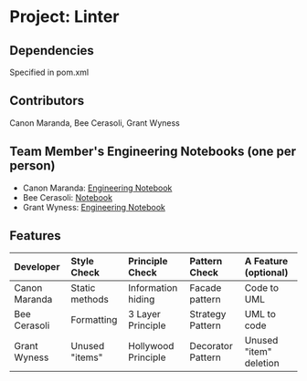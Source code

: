 # Project: Linter

## Dependencies
Specified in pom.xml

## Contributors
Canon Maranda, Bee Cerasoli, Grant Wyness

## Team Member's Engineering Notebooks (one per person)
- Canon Maranda: [Engineering Notebook](engineering-notebooks/CanonMaranda.md)
- Bee Cerasoli: [Notebook](https://docs.google.com/document/d/1_xj7S6hVaAqizzn7vlWLSlxKkKVMPZ8B_MMFa4dZQrw/edit?usp=sharing)
- Grant Wyness: [Engineering Notebook](engineering-notebooks/GrantWyness.md)

## Features
| Developer     | Style Check    | Principle Check     | Pattern Check     | A Feature (optional)   |
|:--------------|:---------------|:--------------------|:------------------|:-----------------------|
| Canon Maranda | Static methods | Information hiding  | Facade pattern    | Code to UML            |
| Bee Cerasoli  | Formatting     | 3 Layer Principle   | Strategy Pattern  | UML to code            |
| Grant Wyness  | Unused "items" | Hollywood Principle | Decorator Pattern | Unused "item" deletion |
